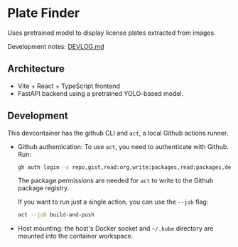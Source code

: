 # Plate Finder

Uses pretrained model to display license plates extracted from images.

Development notes: [DEVLOG.md](DEVLOG.md)

## Architecture

- Vite + React + TypeScript frontend
- FastAPI backend using a pretrained YOLO-based model.

## Development

This devcontainer has the github CLI and `act`, a local Github actions runner.

- Github authentication: To use `act`, you need to authenticate with Github. Run:
  ```bash
  gh auth login -s repo,gist,read:org,write:packages,read:packages,delete:packages
  ```
  The package permissions are needed for `act` to write to the Github package registry.
  
  If you want to run just a single action, you can use the `--job` flag:
   ```bash
   act --job build-and-push
   ```
- Host mounting: the host's Docker socket and `~/.kube` directory are mounted into the container workspace.